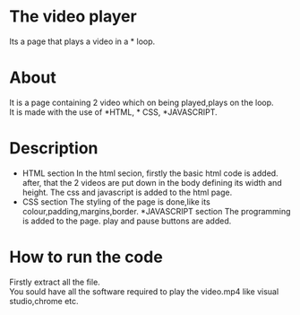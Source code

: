 # The video player
Its a page that plays a video in a * loop.
# About
It is a page containing 2 video which on being played,plays on the loop.<br>
It is made with the use of *HTML, * CSS, *JAVASCRIPT.<br>
# Description
* HTML section
In the html secion, firstly the basic html code is added.
after, that the 2 videos are put down in the body defining its width and height.
The css and javascript is added to the html page.
* CSS section
The styling of the page is done,like its colour,padding,margins,border.
*JAVASCRIPT section
The programming is added to the page.
play and pause buttons are added.
# How to run the code
Firstly extract all the file.<br>
You sould have all the software required to play the video.mp4 like visual studio,chrome etc.
